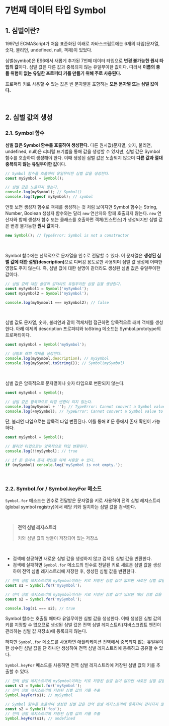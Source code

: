 # 7번째 데이터 타입 Symbol

## 1. 심벌이란?

1997년 ECMAScript가 처음 표준화된 이래로 자바스크립트에는 6개의 타입(문자열, 숫자, 불리언, undefined, null, 객체)이 있었다.

심벌(symbol)은 ES6에서 새롭게 추가된 7번째 데이터 타입으로 **변경 불가능한 원시 타입의 값**이다. 심벌 값은 다른 값과 중복되지 않는 유일무이한 값이다. 따라서 **이름의 충돌 위험이 없는 유일한 프로퍼티 키를 만들기 위해 주로 사용된다.**

프로퍼티 키로 사용할 수 있는 값은 빈 문자열을 포함하는 **모든 문자열 또는 심벌 값이다.**

&nbsp;  

## 2. 심벌 값의 생성

### 2.1. Symbol 함수

**심벌 값은 Symbol 함수를 호출하여 생성한다.** 다른 원시값(문자열, 숫자, 불리언, undefined, null)은 리터럴 표기법을 통해 값을 생성할 수 있지만, 심벌 값은 Symbol 함수를 호출하여 생성해야 한다. 이때 생성된 심벌 값은 노출되지 않으며 **다른 값과 절대 중복되지 않는 유일무이한 값**이다. 

```javascript
// Symbol 함수를 호출하여 유일무이한 심벌 값을 생성한다.
const mySymbol = Symbol();

// 심벌 값은 노출되지 않는다.
console.log(mySymbol); // Symbol()
console.log(typeof mySymbol); // symbol
```

언뜻 보면 생성자 함수로 객체를 생성하는 것 처럼 보이지만 Symbol 함수는 String, Number, Boolean 생성자 함수와는 달리 `new` 연산자와 함께 호출되지 않는다. `new` 연산자와 함께 생성자 함수 또는 클래스를 호출하면 객체(인스턴스)가 생성되지만 심벌 값은 변경 불가능한 **원시 값**이다.

```javascript
new Symbol(); // TypeError: Symbol is not a constructor
```

&nbsp;  

Symbol 함수에는 선택적으로 문자열을 인수로 전달할 수 있다. 이 문자열은 <strong>생성된 심벌 값에 대한 설명(description)</strong>으로 디버깅 용도로만 사용되며 심벌 값 생성에 어떠한 영향도 주지 않는다. 즉, 심벌 값에 대한 설명이 같더라도 생성된 심벌 값은 유일무이한 값이다.

```javascript
// 심벌 값에 대한 설명이 같더라도 유일무이한 심벌 값을 생성한다.
const mySymbol1 = Symbol('mySymbol');
const mySymbol2 = Symbol('mySymbol');

console.log(mySymbol1 === mySymbol2); // false
```

&nbsp;  

심벌 값도 문자열, 숫자, 불리언과 같이 객체처럼 접근하면 암묵적으로 래퍼 객체를 생성한다. 아래 예제의 description 프로퍼티와 toString 메소드는 Symbol.prototype의 프로퍼티이다.

```javascript
const mySymbol = Symbol('mySymbol');

// 심벌도 래퍼 객체를 생성한다.
console.log(mySymbol.description); // mySymbol
console.log(mySymbol.toString()); // Symbol(mySymbol)
```

&nbsp;  

심벌 값은 암묵적으로 문자열이나 숫자 타입으로 변환되지 않는다.

```javascript
const mySymbol = Symbol();

// 심벌 값은 암묵적으로 타입 변환이 되지 않는다.
console.log(mySymbol + ''); // TypeError: Cannot convert a Symbol value to a string
console.log(+mySymbol); // TypeError: Cannot convert a Symbol value to a string
```

단, 불리언 타입으로는 암묵적 타입 변환된다. 이를 통해 if 문 등에서 존재 확인이 가능하다.

```javascript
const mySymbol = Symbol();

// 불리언 타입으로는 암묵적으로 타입 변환된다.
console.log(!!mySymbol); // true

// if 문 등에서 존재 확인을 위해 사용할 수 있다.
if (mySymbol) console.log('mySymbol is not empty.');
```

&nbsp;  

### 2.2. Symbol.for / Symbol.keyFor 메소드

`Symbol.for` 메소드는 인수로 전달받은 문자열을 키로 사용하여 전역 심벌 레지스트리(global symbol registry)에서 해당 키와 일치하는 심벌 값을 검색한다.

&nbsp;  

> **전역 심벌 레지스트리** 
>
> 키와 심벌 값의 쌍들이 저장되어 있는 저장소

&nbsp;  

* 검색에 성공하면 새로운 심벌 값을 생성하지 않고 검색된 심벌 값을 반환한다.
* 검색에 실패하면 `Symbol.for` 메소드의 인수로 전달된 키로 새로운 심벌 값을 생성하여 전역 심벌 레지스트리에 저장한 후, 생성된 심벌 값을 반환한다.

```javascript
// 전역 심벌 레지스트리에 mySymbol이라는 키로 저장된 심벌 값이 없으면 새로운 심벌 값을 생성
const s1 = Symbol.for('mySymbol');

// 전역 심벌 레지스트리에 mySymbol이라는 키로 저장된 심벌 값이 있으면 해당 심벌 값을 반환
const s2 = Symbol.for('mySymbol');

console.log(s1 === s2); // true
```

Symbol 함수는 호출될 때마다 유일무이한 심벌 값을 생성한다. 이때 생성된 심벌 값의 키를 지정할 수 없으므로 생성된 심벌 값은 전역 심벌 레지스트리(자바스크립트 엔진이 관리하는 심벌 값 저장소)에 등록되지 않는다.

하지만 `Symbol.for` 메소드를 사용하면 애플리케이션 전역에서 중복되지 않는 유일무이한 상수인 심벌 값을 단 하나만 생성하여 전역 심벌 레지스트리에 등록하고 공유할 수 있다.

`Symbol.keyFor` 메소드를 사용하면 전역 심벌 레지스트리에 저장된 심벌 값의 키를 추출할 수 있다.

```javascript
// 전역 심벌 레지스트리에 mySymbol이라는 키로 저장된 심벌 값이 없으면 새로운 심벌 값을 생성
const s1 = Symbol.for('mySymbol');
// 전역 심벌 레지스트리에 저장된 심벌 값의 키를 추출
Symbol.keyFor(s1); // mySymbol

// Symbol 함수를 호출하여 생성한 심벌 값은 전역 심벌 레지스트리에 등록되어 관리되지 않는다.
const s2 = Symbol('foo');
// 전역 심벌 레지스트리에 저장된 심벌 값의 키를 추출
Symbol.keyFor(s1); // undefined
```





















